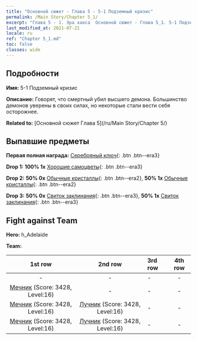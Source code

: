 ```yaml
---
title: "Основной сюжет - Глава 5 - 5-1 Подземный кризис"
permalink: /Main Story/Chapter 5_1/
excerpt: "Глава 5 - 1. Эра хаоса  Основной сюжет - Глава 5_1. 5-1 Подземный кризис"
last_modified_at: 2021-07-21
locale: ru
ref: "Chapter 5_1.md"
toc: false
classes: wide
---
```


## Подробности

 **Имя:** 5-1 Подземный кризис

 **Описание:** Говорят, что смертный убил высшего демона. Большинство демонов уверены в своих силах, но некоторые стали вести себя осторожнее.

 **Related to:** [Основной сюжет Глава 5](/ru/Main Story/Chapter 5/)

## Выпавшие предметы

 **Первая полная награда:** [Серебряный ключ](/ItemsRU/con_693/){: .btn .btn--era3}

 **Drop 1:** **100% 1x** [Хорошие самоцветы](/ItemsRU/mat_16/){: .btn .btn--era3}

 **Drop 2:** **50% 0x** [Обычные кристаллы](/ItemsRU/mat_11/){: .btn .btn--era2}, **50% 1x** [Обычные кристаллы](/ItemsRU/mat_11/){: .btn .btn--era2}

 **Drop 3:** **50% 0x** [Свиток заклинания](/ItemsRU/con_694/){: .btn .btn--era3}, **50% 1x** [Свиток заклинания](/ItemsRU/con_694/){: .btn .btn--era3}


## Fight against Team
 **Hero:** h_Adelaide

 **Team:**


  | 1st row | 2nd row | 3rd row | 4th row |
  |:----:|:----:|:----|:----:|
  | - | - | - | - |
  | [Мечник](/ru/units/Swordsman/) (Score: 3428, Level:16)  | - | - | - |
  | [Мечник](/ru/units/Swordsman/) (Score: 3428, Level:16)  | [Лучник](/ru/units/Marksman/) (Score: 3428, Level:16)  | - | - |
  | [Мечник](/ru/units/Swordsman/) (Score: 3428, Level:16)  | [Лучник](/ru/units/Marksman/) (Score: 3428, Level:16)  | - | - |


